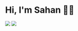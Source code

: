 # Hi, I'm Sahan 👋🏼

![](https://github-readme-streak-stats.herokuapp.com/?user=sahanperera00&theme=algolia)
![](https://github-readme-stats.vercel.app/api?username=sahanperera00&show_icons=true&theme=algolia)
